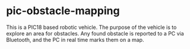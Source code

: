 pic-obstacle-mapping
====================

This is a PIC18 based robotic vehicle. The purpose of the vehicle is to explore an area for obstacles. Any found obstacle is reported to a PC via Bluetooth, and the PC in real time marks them on a map.
